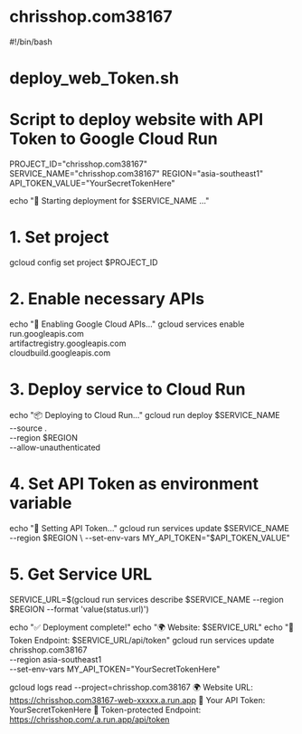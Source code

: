 # chrisshop.com38167
 #!/bin/bash
# deploy_web_Token.sh
# Script to deploy website with API Token to Google Cloud Run

PROJECT_ID="chrisshop.com38167"
SERVICE_NAME="chrisshop.com38167"
REGION="asia-southeast1"
API_TOKEN_VALUE="YourSecretTokenHere"

echo "🚀 Starting deployment for $SERVICE_NAME ..."

# 1. Set project
gcloud config set project $PROJECT_ID

# 2. Enable necessary APIs
echo "📡 Enabling Google Cloud APIs..."
gcloud services enable run.googleapis.com \
    artifactregistry.googleapis.com \
    cloudbuild.googleapis.com

# 3. Deploy service to Cloud Run
echo "📦 Deploying to Cloud Run..."
gcloud run deploy $SERVICE_NAME \
    --source . \
    --region $REGION \
    --allow-unauthenticated

# 4. Set API Token as environment variable
echo "🔑 Setting API Token..."
gcloud run services update $SERVICE_NAME \
    --region $REGION \
    --set-env-vars MY_API_TOKEN="$API_TOKEN_VALUE"

# 5. Get Service URL
SERVICE_URL=$(gcloud run services describe $SERVICE_NAME --region $REGION --format 'value(status.url)')

echo "✅ Deployment complete!"
echo "🌍 Website: $SERVICE_URL"
echo "🔑 Token Endpoint: $SERVICE_URL/api/token"
gcloud run services update chrisshop.com38167\
  --region asia-southeast1 \
  --set-env-vars MY_API_TOKEN="YourSecretTokenHere"
  
  gcloud logs read --project=chrisshop.com38167
  🌍 Website URL: https://chrisshop.com38167-web-xxxxx.a.run.app
🔑 Your API Token: YourSecretTokenHere
🔗 Token-protected Endpoint: https://chrisshop.com/.a.run.app/api/token
